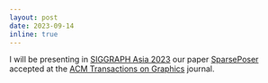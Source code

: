 ```yaml
---
layout: post
date: 2023-09-14
inline: true
---
```


I will be presenting in [SIGGRAPH Asia 2023](https://asia.siggraph.org/2023/) our paper [SparsePoser](/assets/pdf/sparseposer_siggraphasia2023.pdf) accepted at the [ACM Transactions on Graphics](https://doi.org/10.1145/3625264) journal.
